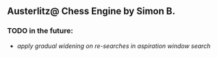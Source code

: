 ## Austerlitz@ Chess Engine by Simon B.

### TODO in the future:

- *apply gradual widening on re-searches in aspiration window search*

